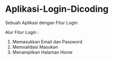 # Aplikasi-Login-Dicoding
Sebuah Aplikasi dengan Fitur Login

Alur Fitur Login :
1. Memasukkan Email dan Password
2. Memvalidasi Masukan
3. Menampilkan Halaman Home
